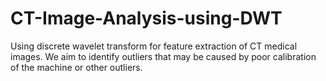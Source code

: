 # CT-Image-Analysis-using-DWT
Using discrete wavelet transform for feature extraction of CT medical images. We aim to identify outliers that may be caused by poor calibration of the machine or other outliers.
